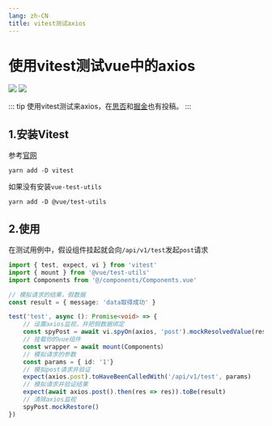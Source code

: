 ```yaml
---
lang: zh-CN
title: vitest测试axios
---
```


# 使用vitest测试vue中的axios

![](https://img.shields.io/badge/-Typescript-9ca3af.svg?logo=typescript&style=popout-square)  ![](https://img.shields.io/badge/-Vue.js-9ca3af.svg?logo=vue.js&style=popout-square)



::: tip
使用vitest测试来axios，在[思否](https://segmentfault.com/a/1190000042295748)和[掘金](https://juejin.cn/post/7130069579182637087/)也有投稿。
:::



## 1.安装Vitest

参考[官网](https://vitest.dev/guide/#adding-vitest-to-your-project)

```shell
yarn add -D vitest
```

如果没有安装`vue-test-utils`

```shell
yarn add -D @vue/test-utils
```



## 2.使用

在测试用例中，假设组件挂起就会向`/api/v1/test`发起`post`请求

```typescript
import { test, expect, vi } from 'vitest'
import { mount } from '@vue/test-utils'
import Components from '@/components/Components.vue'

// 模拟请求的结果，假数据
const result = { message: 'data取得成功' }

test('test', async (): Promise<void> => {
    // 设置axios监视，并把假数据绑定
    const spyPost = await vi.spyOn(axios, 'post').mockResolvedValue(result)
    // 挂载你的vue组件
    const wrapper = await mount(Components）
    // 模拟请求的参数                           
    const params = { id: '1'}
    // 模拟post请求并验证
    expect(axios.post).toHaveBeenCalledWith('/api/v1/test', params)
    // 模拟请求并验证结果
    expect(await axios.post().then(res => res)).toBe(result)
    // 清除axios监视
    spyPost.mockRestore()
})
```

